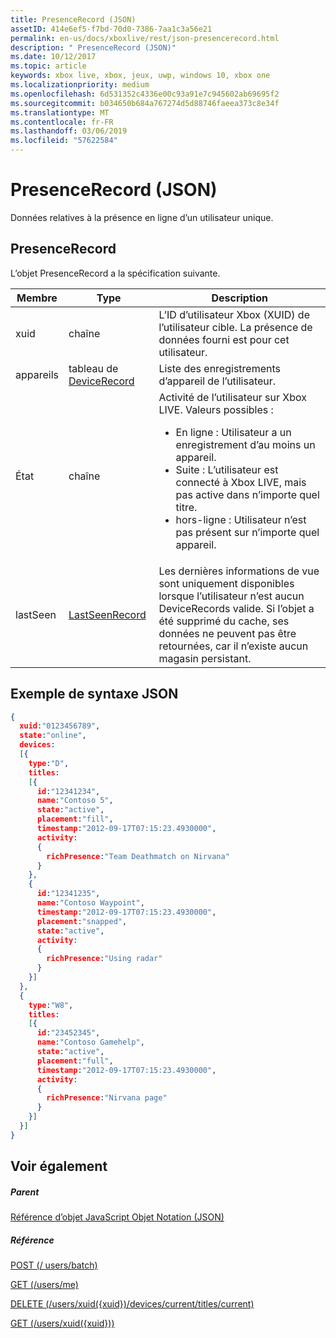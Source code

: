 ```yaml
---
title: PresenceRecord (JSON)
assetID: 414e6ef5-f7bd-70d0-7386-7aa1c3a56e21
permalink: en-us/docs/xboxlive/rest/json-presencerecord.html
description: " PresenceRecord (JSON)"
ms.date: 10/12/2017
ms.topic: article
keywords: xbox live, xbox, jeux, uwp, windows 10, xbox one
ms.localizationpriority: medium
ms.openlocfilehash: 6d531352c4336e00c93a91e7c945602ab69695f2
ms.sourcegitcommit: b034650b684a767274d5d88746faeea373c8e34f
ms.translationtype: MT
ms.contentlocale: fr-FR
ms.lasthandoff: 03/06/2019
ms.locfileid: "57622584"
---
```

# <a name="presencerecord-json"></a>PresenceRecord (JSON)
Données relatives à la présence en ligne d’un utilisateur unique.
<a id="ID4EN"></a>


## <a name="presencerecord"></a>PresenceRecord

L’objet PresenceRecord a la spécification suivante.

| Membre| Type| Description|
| --- | --- | --- |
| xuid| chaîne| L’ID d’utilisateur Xbox (XUID) de l’utilisateur cible. La présence de données fourni est pour cet utilisateur.|
| appareils| tableau de [DeviceRecord](json-devicerecord.md)| Liste des enregistrements d’appareil de l’utilisateur.|
| État| chaîne| Activité de l’utilisateur sur Xbox LIVE. Valeurs possibles : <ul><li>En ligne : Utilisateur a un enregistrement d’au moins un appareil.</li><li>Suite : L’utilisateur est connecté à Xbox LIVE, mais pas active dans n’importe quel titre.</li><li>hors-ligne : Utilisateur n’est pas présent sur n’importe quel appareil.</li></ul> | 
| lastSeen| [LastSeenRecord](json-lastseenrecord.md)| Les dernières informations de vue sont uniquement disponibles lorsque l’utilisateur n’est aucun DeviceRecords valide. Si l’objet a été supprimé du cache, ses données ne peuvent pas être retournées, car il n’existe aucun magasin persistant.|

<a id="ID4E2C"></a>


## <a name="sample-json-syntax"></a>Exemple de syntaxe JSON


```json
{
  xuid:"0123456789",
  state:"online",
  devices:
  [{
    type:"D",
    titles:
    [{
      id:"12341234",
      name:"Contoso 5",
      state:"active",
      placement:"fill",
      timestamp:"2012-09-17T07:15:23.4930000",
      activity:
      {
        richPresence:"Team Deathmatch on Nirvana"
      }
    },
    {
      id:"12341235",
      name:"Contoso Waypoint",
      timestamp:"2012-09-17T07:15:23.4930000",
      placement:"snapped",
      state:"active",
      activity:
      {
        richPresence:"Using radar"
      }
    }]
  },
  {
    type:"W8",
    titles:
    [{
      id:"23452345",
      name:"Contoso Gamehelp",
      state:"active",
      placement:"full",
      timestamp:"2012-09-17T07:15:23.4930000",
      activity:
      {
        richPresence:"Nirvana page"
      }
    }]
  }]
}

```


<a id="ID4EED"></a>


## <a name="see-also"></a>Voir également

<a id="ID4EGD"></a>


##### <a name="parent"></a>Parent

[Référence d’objet JavaScript Objet Notation (JSON)](atoc-xboxlivews-reference-json.md)


<a id="ID4EQD"></a>


##### <a name="reference"></a>Référence

[POST (/ users/batch)](../uri/presence/uri-usersbatchpost.md)

 [GET (/users/me)](../uri/presence/uri-usersmeget.md)

 [DELETE (/users/xuid({xuid})/devices/current/titles/current)](../uri/presence/uri-usersxuiddevicescurrenttitlescurrentdelete.md)

 [GET (/users/xuid({xuid}))](../uri/presence/uri-usersxuidget.md)
